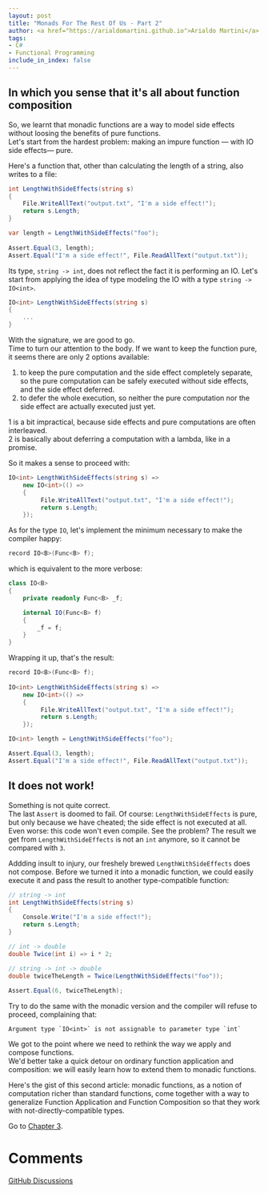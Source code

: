```yaml
---
layout: post
title: "Monads For The Rest Of Us - Part 2"
author: <a href="https://arialdomartini.github.io">Arialdo Martini</a>
tags:
- C#
- Functional Programming
include_in_index: false
---
```

## In which you sense that it's all about function composition

So, we learnt that monadic functions are a way to model side effects without loosing the benefits of pure functions.  
Let's start from the hardest problem: making an impure function &mdash; with IO side effects&mdash; pure.

Here's a function that, other than calculating the length of a string, also writes to a file:

```csharp
int LengthWithSideEffects(string s)
{
    File.WriteAllText("output.txt", "I'm a side effect!");
    return s.Length;
}

var length = LengthWithSideEffects("foo");
        
Assert.Equal(3, length);
Assert.Equal("I'm a side effect!", File.ReadAllText("output.txt"));
```

Its type, `string -> int`, does not reflect the fact it is performing an IO. Let's start from applying the idea of type modeling the IO with a type `string -> IO<int>`.

```csharp
IO<int> LengthWithSideEffects(string s)
{
    ...
}
```

With the signature, we are good to go.  
Time to turn our attention to the body. If we want to keep the function pure, it seems there are only 2 options available:

1. to keep the pure computation and the side effect completely separate, so the pure computation can be safely executed without side effects, and the side effect deferred.
2. to defer the whole execution, so neither the pure computation nor the side effect are actually executed just yet.


1 is a bit impractical, because side effects and pure computations are often interleaved.  
2 is basically about deferring a computation with a lambda, like in a promise.

So it makes a sense to proceed with:

```csharp
IO<int> LengthWithSideEffects(string s) =>
    new IO<int>(() => 
    {
         File.WriteAllText("output.txt", "I'm a side effect!");
         return s.Length;
    });
```

As for the type `IO`, let's implement the minimum necessary to make the compiler happy:

```csharp
record IO<B>(Func<B> f);
```

which is equivalent to the more verbose:

```csharp
class IO<B>
{
    private readonly Func<B> _f;

    internal IO(Func<B> f)
    {
        _f = f;
    }
}
```

Wrapping it up, that's the result:

```csharp
record IO<B>(Func<B> f);
    
IO<int> LengthWithSideEffects(string s) =>
    new IO<int>(() =>
    {
         File.WriteAllText("output.txt", "I'm a side effect!");
         return s.Length;
    });

IO<int> length = LengthWithSideEffects("foo");

Assert.Equal(3, length);
Assert.Equal("I'm a side effect!", File.ReadAllText("output.txt"));
```

## It does not work!
Something is not quite correct.  
The last `Assert` is doomed to fail. Of course: `LengthWithSideEffects` is pure, but only because we have cheated; the side effect is not executed at all.  
Even worse: this code won't even compile. See the problem? The result we get from `LengthWithSideEffects` is not an `int` anymore, so it cannot be compared with `3`.

Addding insult to injury, our freshely brewed `LengthWithSideEffects` does not compose. Before we turned it into a monadic function, we could easily execute it and pass the result to another type-compatible function:

```csharp
// string -> int
int LengthWithSideEffects(string s)
{
    Console.Write("I'm a side effect!");
    return s.Length;
}

// int -> double
double Twice(int i) => i * 2;

// string -> int -> double
double twiceTheLength = Twice(LengthWithSideEffects("foo"));
        
Assert.Equal(6, twiceTheLength);
```

Try to do the same with the monadic version and the compiler will refuse to proceed, complaining that:

```
Argument type `IO<int>` is not assignable to parameter type `int`
```

We got to the point where we need to rethink the way we apply and compose functions.  
We'd better take a quick detour on ordinary function application and composition: we will easily learn how to extend them to monadic functions.

Here's the gist of this second article: monadic functions, as a notion of computation richer than standard functions, come together with a way to generalize Function Application and Function Composition so that they work with not-directly-compatible types.

Go to [Chapter 3](monads-for-the-rest-of-us-3).

# Comments
[GitHub Discussions](https://github.com/arialdomartini/arialdomartini.github.io/discussions/26)
